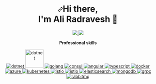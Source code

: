 <h1 align="center" dir="auto"><a id="user-content-hi-there--im-ali-radravesh--" class="anchor" aria-hidden="true" href="#hi-there--im-ali-radravesh--"><svg class="octicon octicon-link" viewBox="0 0 16 16" version="1.1" width="16" height="16" aria-hidden="true"><path fill-rule="evenodd" d="M7.775 3.275a.75.75 0 001.06 1.06l1.25-1.25a2 2 0 112.83 2.83l-2.5 2.5a2 2 0 01-2.83 0 .75.75 0 00-1.06 1.06 3.5 3.5 0 004.95 0l2.5-2.5a3.5 3.5 0 00-4.95-4.95l-1.25 1.25zm-4.69 9.64a2 2 0 010-2.83l2.5-2.5a2 2 0 012.83 0 .75.75 0 001.06-1.06 3.5 3.5 0 00-4.95 0l-2.5 2.5a3.5 3.5 0 004.95 4.95l1.25-1.25a.75.75 0 00-1.06-1.06l-1.25 1.25a2 2 0 01-2.83 0z"></path></svg></a>Hi there, <br> I'm Ali Radravesh <g-emoji class="g-emoji" alias="wave" fallback-src="https://github.githubassets.com/images/icons/emoji/unicode/1f44b.png">👋</g-emoji> </h1>

<p align="center" dir="auto">
 <a href="https://www.linkedin.com/in/ali-radravesh/" rel="nofollow">
  <img src="https://camo.githubusercontent.com/162001cc0747178f47ced6e40de0cd16e375beb9b5fbca4ea3d520ecca78cd85/68747470733a2f2f696d672e69636f6e73382e636f6d2f666c75656e742f34382f3030303030302f6c696e6b6564696e2e706e67" data-canonical-src="https://img.icons8.com/fluent/48/000000/linkedin.png" style="max-width: 100%;">
 </a>
 <a href="https://github.com/alidevrad">
  <img src="https://camo.githubusercontent.com/edace24477b83fec7ceeed28766bed49d1e437525e96e7570ace005e7c8a9432/68747470733a2f2f696d672e69636f6e73382e636f6d2f666c75656e742f34382f3030303030302f6769746875622e706e67" data-canonical-src="https://img.icons8.com/fluent/48/000000/github.png" style="max-width: 100%;">
 </a>
</p>

<p align="center" dir="auto"> 
 <strong>
  Professional skills
  </strong>
</p>

<p align="center" dir="auto">
   <a href="https://dotnet.microsoft.com/" rel="nofollow">
    <img src="https://camo.githubusercontent.com/89ee56e4197baad0b23efbc6b42d2f39a78c1af32628131ab6c2b03b251c321e/68747470733a2f2f7777772e766563746f726c6f676f2e7a6f6e652f6c6f676f732f646f746e65742f646f746e65742d617232312e737667" alt="dotnet" data-canonical-src="https://www.vectorlogo.zone/logos/dotnet/dotnet-ar21.svg" style="max-width: 100%;">
  </a>
  <a href="https://dotnet.microsoft.com/" rel="nofollow">
    <img src="https://camo.githubusercontent.com/9cc77120b80abcd6bfcdc8f426f3a58621e7b64cc40520ad14ab73c7835279b2/68747470733a2f2f75706c6f61642e77696b696d656469612e6f72672f77696b6970656469612f636f6d6d6f6e732f652f65652f2e4e45545f436f72655f4c6f676f2e737667" height="60px" alt="dotnet" data-canonical-src="https://upload.wikimedia.org/wikipedia/commons/e/ee/.NET_Core_Logo.svg" style="max-width: 100%;">
  </a>
  <a href="https://go.dev/" rel="nofollow">
    <img src="https://camo.githubusercontent.com/4724436344c2473558068577d7e9e6b597c2baabe75a499cd67e04a448e00d84/68747470733a2f2f7777772e766563746f726c6f676f2e7a6f6e652f6c6f676f732f676f6c616e672f676f6c616e672d617232312e737667" alt="golang" data-canonical-src="https://www.vectorlogo.zone/logos/golang/golang-ar21.svg" style="max-width: 100%;">
  </a>
  <a href="/meysamhadeli/meysamhadeli/blob/main">
    <img src="https://camo.githubusercontent.com/2d750a7a1cae7f8d5f8a3a6d5cb6c63c1fe80a17794dd79800a86a4881ce900c/68747470733a2f2f7777772e766563746f726c6f676f2e7a6f6e652f6c6f676f732f636f6e73756c696f2f636f6e73756c696f2d617232312e737667" alt="consul" data-canonical-src="https://www.vectorlogo.zone/logos/consulio/consulio-ar21.svg" style="max-width: 100%;">
  </a>
  <a href="https://angular.io" rel="nofollow">
    <img src="https://camo.githubusercontent.com/64963f8d6be1e7415dda9e42b09194a0e188cde966bcef6bbeb284ee889747df/68747470733a2f2f7777772e766563746f726c6f676f2e7a6f6e652f6c6f676f732f616e67756c61722f616e67756c61722d617232312e737667" alt="angular" data-canonical-src="https://www.vectorlogo.zone/logos/angular/angular-ar21.svg" style="max-width: 100%;">
  </a>
  <a href="/meysamhadeli/meysamhadeli/blob/main">
    <img src="https://camo.githubusercontent.com/4c26b04cc5bd7e79be56db93623fba40f5bf1973dbb29750bde0c33bf59dce16/68747470733a2f2f7777772e766563746f726c6f676f2e7a6f6e652f6c6f676f732f747970657363726970746c616e672f747970657363726970746c616e672d617232312e737667" alt="typescript" data-canonical-src="https://www.vectorlogo.zone/logos/typescriptlang/typescriptlang-ar21.svg" style="max-width: 100%;">
  </a>
  <a href="https://hub.docker.com/" rel="nofollow">
    <img src="https://camo.githubusercontent.com/926c8518051d2fb0f50b237486fb2329df734df8a67c507a2fd85d218f3fc7de/68747470733a2f2f7777772e766563746f726c6f676f2e7a6f6e652f6c6f676f732f646f636b65722f646f636b65722d617232312e737667" alt="docker" data-canonical-src="https://www.vectorlogo.zone/logos/docker/docker-ar21.svg" style="max-width: 100%;">
  </a>
   <a href="https://azure.microsoft.com" rel="nofollow">
    <img src="https://camo.githubusercontent.com/1c5227d7ad390ef244054b0c5ba340bb1cb225cabac896c42bad3831443886fb/68747470733a2f2f7777772e766563746f726c6f676f2e7a6f6e652f6c6f676f732f6d6963726f736f66745f617a7572652f6d6963726f736f66745f617a7572652d617232312e737667" alt="azure" data-canonical-src="https://www.vectorlogo.zone/logos/microsoft_azure/microsoft_azure-ar21.svg" style="max-width: 100%;">
  </a>
  <a href="https://kubernetes.io" rel="nofollow">
    <img src="https://camo.githubusercontent.com/25f5adb8992058dab2b10783fb6da2c151312424344852009bb85b7406364d7d/68747470733a2f2f7777772e766563746f726c6f676f2e7a6f6e652f6c6f676f732f6b756265726e657465732f6b756265726e657465732d617232312e737667" alt="kubernetes" data-canonical-src="https://www.vectorlogo.zone/logos/kubernetes/kubernetes-ar21.svg" style="max-width: 100%;">
  </a>
  <a href="https://istio.io" rel="nofollow">
    <img src="https://camo.githubusercontent.com/fc11a91db474fa3d9ba179dfe47934b423bb93563c099e6d637f571528746d6a/68747470733a2f2f7777772e766563746f726c6f676f2e7a6f6e652f6c6f676f732f697374696f696f2f697374696f696f2d617232312e737667" alt="istio" data-canonical-src="https://www.vectorlogo.zone/logos/istioio/istioio-ar21.svg" style="max-width: 100%;">
  </a>
  <a href="https://www.envoyproxy.io" rel="nofollow">
    <img src="https://camo.githubusercontent.com/8b531605d636185c3053702afcfe570bd54793d7e750576cccc1d7f4cac0b98c/68747470733a2f2f7777772e766563746f726c6f676f2e7a6f6e652f6c6f676f732f656e766f7970726f7879696f2f656e766f7970726f7879696f2d617232312e737667" alt="istio" data-canonical-src="https://www.vectorlogo.zone/logos/envoyproxyio/envoyproxyio-ar21.svg" style="max-width: 100%;">
  </a>
  <a href="https://www.elastic.co" rel="nofollow">
    <img src="https://camo.githubusercontent.com/534ac21aa895014c73aba5aa777bc6160206263ede12ba516014d671376301f5/68747470733a2f2f7777772e766563746f726c6f676f2e7a6f6e652f6c6f676f732f656c61737469632f656c61737469632d617232312e737667" alt="elasticsearch" data-canonical-src="https://www.vectorlogo.zone/logos/elastic/elastic-ar21.svg" style="max-width: 100%;">
  </a>
  <a href="https://www.mongodb.com/" rel="nofollow">
    <img src="https://camo.githubusercontent.com/51ab47b87f7b0b3dd0bf4e48ec5129ba7c5b5296e8e8b8c61d61a0018a753d3c/68747470733a2f2f7777772e766563746f726c6f676f2e7a6f6e652f6c6f676f732f6d6f6e676f64622f6d6f6e676f64622d617232312e737667" alt="mongodb" data-canonical-src="https://www.vectorlogo.zone/logos/mongodb/mongodb-ar21.svg" style="max-width: 100%;">
  </a>
  <a href="https://grpc.io/" rel="nofollow">
    <img src="https://camo.githubusercontent.com/f5fc77b9df972837a675a5a42223da882dad9c690c3f6be3d10a069fe7dd6f41/68747470733a2f2f7777772e766563746f726c6f676f2e7a6f6e652f6c6f676f732f67727063696f2f67727063696f2d617232312e737667" alt="grpc" data-canonical-src="https://www.vectorlogo.zone/logos/grpcio/grpcio-ar21.svg" style="max-width: 100%;">
  </a>
  <a href="https://www.rabbitmq.com" rel="nofollow">
    <img src="https://camo.githubusercontent.com/0457b39c9f03fe70813597429df2869686b448edc928136be4f3e8526bd1f988/68747470733a2f2f7777772e766563746f726c6f676f2e7a6f6e652f6c6f676f732f7261626269746d712f7261626269746d712d617232312e737667" alt="rabbitmq" data-canonical-src="https://www.vectorlogo.zone/logos/rabbitmq/rabbitmq-ar21.svg" style="max-width: 100%;">
  </a>
  <br>
</p>

<!--
**alidevrad/alidevrad** is a ✨ _special_ ✨ repository because its `README.md` (this file) appears on your GitHub profile.

Here are some ideas to get you started:

- 🔭 I’m currently working on ...
- 🌱 I’m currently learning ...
- 👯 I’m looking to collaborate on ...
- 🤔 I’m looking for help with ...
- 💬 Ask me about ...
- 📫 How to reach me: ...
- 😄 Pronouns: ...
- ⚡ Fun fact: ...
-->

